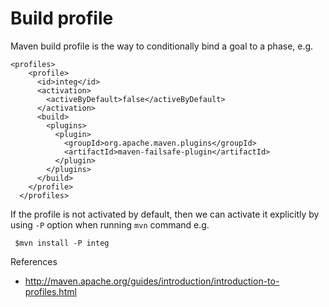 # Build profile

Maven build profile is the way to conditionally bind a goal to a phase, e.g.

    <profiles>
        <profile>
          <id>integ</id>
          <activation>
            <activeByDefault>false</activeByDefault>
          </activation>
          <build>
            <plugins>
              <plugin>
                <groupId>org.apache.maven.plugins</groupId>
                <artifactId>maven-failsafe-plugin</artifactId>
              </plugin>
            </plugins>
          </build>
        </profile>
      </profiles>

If the profile is not activated by default, then we can activate it explicitly by using `-P` option when running `mvn` command e.g.

     $mvn install -P integ

References

* http://maven.apache.org/guides/introduction/introduction-to-profiles.html

